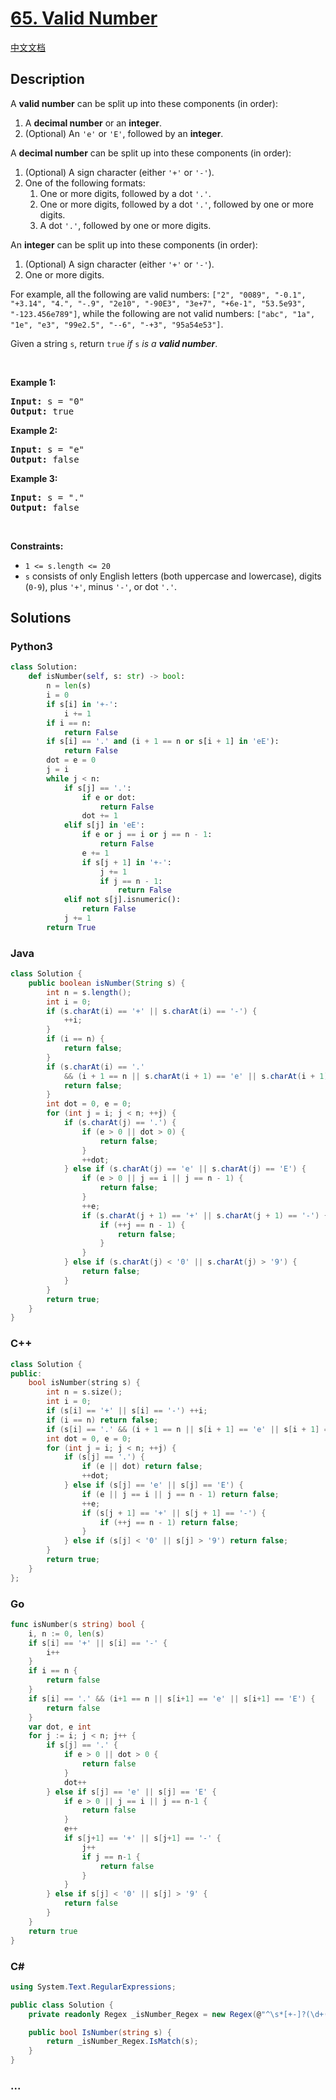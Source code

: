 # [65. Valid Number](https://leetcode.com/problems/valid-number)

[中文文档](/solution/0000-0099/0065.Valid%20Number/README.md)

## Description

<p>A <strong>valid number</strong> can be split up into these components (in order):</p>

<ol>
	<li>A <strong>decimal number</strong> or an <strong>integer</strong>.</li>
	<li>(Optional) An <code>&#39;e&#39;</code> or <code>&#39;E&#39;</code>, followed by an <strong>integer</strong>.</li>
</ol>

<p>A <strong>decimal number</strong> can be split up into these components (in order):</p>

<ol>
	<li>(Optional) A sign character (either <code>&#39;+&#39;</code> or <code>&#39;-&#39;</code>).</li>
	<li>One of the following formats:
	<ol>
		<li>One or more digits, followed by a dot <code>&#39;.&#39;</code>.</li>
		<li>One or more digits, followed by a dot <code>&#39;.&#39;</code>, followed by one or more digits.</li>
		<li>A dot <code>&#39;.&#39;</code>, followed by one or more digits.</li>
	</ol>
	</li>
</ol>

<p>An <strong>integer</strong> can be split up into these components (in order):</p>

<ol>
	<li>(Optional) A sign character (either <code>&#39;+&#39;</code> or <code>&#39;-&#39;</code>).</li>
	<li>One or more digits.</li>
</ol>

<p>For example, all the following are valid numbers: <code>[&quot;2&quot;, &quot;0089&quot;, &quot;-0.1&quot;, &quot;+3.14&quot;, &quot;4.&quot;, &quot;-.9&quot;, &quot;2e10&quot;, &quot;-90E3&quot;, &quot;3e+7&quot;, &quot;+6e-1&quot;, &quot;53.5e93&quot;, &quot;-123.456e789&quot;]</code>, while the following are not valid numbers: <code>[&quot;abc&quot;, &quot;1a&quot;, &quot;1e&quot;, &quot;e3&quot;, &quot;99e2.5&quot;, &quot;--6&quot;, &quot;-+3&quot;, &quot;95a54e53&quot;]</code>.</p>

<p>Given a string <code>s</code>, return <code>true</code><em> if </em><code>s</code><em> is a <strong>valid number</strong></em>.</p>

<p>&nbsp;</p>
<p><strong class="example">Example 1:</strong></p>

<pre>
<strong>Input:</strong> s = &quot;0&quot;
<strong>Output:</strong> true
</pre>

<p><strong class="example">Example 2:</strong></p>

<pre>
<strong>Input:</strong> s = &quot;e&quot;
<strong>Output:</strong> false
</pre>

<p><strong class="example">Example 3:</strong></p>

<pre>
<strong>Input:</strong> s = &quot;.&quot;
<strong>Output:</strong> false
</pre>

<p>&nbsp;</p>
<p><strong>Constraints:</strong></p>

<ul>
	<li><code>1 &lt;= s.length &lt;= 20</code></li>
	<li><code>s</code> consists of only English letters (both uppercase and lowercase), digits (<code>0-9</code>), plus <code>&#39;+&#39;</code>, minus <code>&#39;-&#39;</code>, or dot <code>&#39;.&#39;</code>.</li>
</ul>

## Solutions

<!-- tabs:start -->

### **Python3**

```python
class Solution:
    def isNumber(self, s: str) -> bool:
        n = len(s)
        i = 0
        if s[i] in '+-':
            i += 1
        if i == n:
            return False
        if s[i] == '.' and (i + 1 == n or s[i + 1] in 'eE'):
            return False
        dot = e = 0
        j = i
        while j < n:
            if s[j] == '.':
                if e or dot:
                    return False
                dot += 1
            elif s[j] in 'eE':
                if e or j == i or j == n - 1:
                    return False
                e += 1
                if s[j + 1] in '+-':
                    j += 1
                    if j == n - 1:
                        return False
            elif not s[j].isnumeric():
                return False
            j += 1
        return True
```

### **Java**

```java
class Solution {
    public boolean isNumber(String s) {
        int n = s.length();
        int i = 0;
        if (s.charAt(i) == '+' || s.charAt(i) == '-') {
            ++i;
        }
        if (i == n) {
            return false;
        }
        if (s.charAt(i) == '.'
            && (i + 1 == n || s.charAt(i + 1) == 'e' || s.charAt(i + 1) == 'E')) {
            return false;
        }
        int dot = 0, e = 0;
        for (int j = i; j < n; ++j) {
            if (s.charAt(j) == '.') {
                if (e > 0 || dot > 0) {
                    return false;
                }
                ++dot;
            } else if (s.charAt(j) == 'e' || s.charAt(j) == 'E') {
                if (e > 0 || j == i || j == n - 1) {
                    return false;
                }
                ++e;
                if (s.charAt(j + 1) == '+' || s.charAt(j + 1) == '-') {
                    if (++j == n - 1) {
                        return false;
                    }
                }
            } else if (s.charAt(j) < '0' || s.charAt(j) > '9') {
                return false;
            }
        }
        return true;
    }
}
```

### **C++**

```cpp
class Solution {
public:
    bool isNumber(string s) {
        int n = s.size();
        int i = 0;
        if (s[i] == '+' || s[i] == '-') ++i;
        if (i == n) return false;
        if (s[i] == '.' && (i + 1 == n || s[i + 1] == 'e' || s[i + 1] == 'E')) return false;
        int dot = 0, e = 0;
        for (int j = i; j < n; ++j) {
            if (s[j] == '.') {
                if (e || dot) return false;
                ++dot;
            } else if (s[j] == 'e' || s[j] == 'E') {
                if (e || j == i || j == n - 1) return false;
                ++e;
                if (s[j + 1] == '+' || s[j + 1] == '-') {
                    if (++j == n - 1) return false;
                }
            } else if (s[j] < '0' || s[j] > '9') return false;
        }
        return true;
    }
};
```

### **Go**

```go
func isNumber(s string) bool {
	i, n := 0, len(s)
	if s[i] == '+' || s[i] == '-' {
		i++
	}
	if i == n {
		return false
	}
	if s[i] == '.' && (i+1 == n || s[i+1] == 'e' || s[i+1] == 'E') {
		return false
	}
	var dot, e int
	for j := i; j < n; j++ {
		if s[j] == '.' {
			if e > 0 || dot > 0 {
				return false
			}
			dot++
		} else if s[j] == 'e' || s[j] == 'E' {
			if e > 0 || j == i || j == n-1 {
				return false
			}
			e++
			if s[j+1] == '+' || s[j+1] == '-' {
				j++
				if j == n-1 {
					return false
				}
			}
		} else if s[j] < '0' || s[j] > '9' {
			return false
		}
	}
	return true
}
```

### **C#**

```cs
using System.Text.RegularExpressions;

public class Solution {
    private readonly Regex _isNumber_Regex = new Regex(@"^\s*[+-]?(\d+(\.\d*)?|\.\d+)([Ee][+-]?\d+)?\s*$");

    public bool IsNumber(string s) {
        return _isNumber_Regex.IsMatch(s);
    }
}
```

### **...**

```

```

<!-- tabs:end -->
